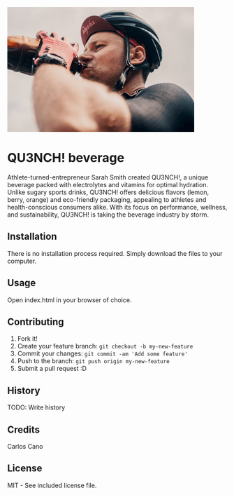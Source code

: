 ![alt text](./images/viktor-bystrov-mn7eTQFHNHc-unsplash.jpg "Peak of Mt. Elbert")

# QU3NCH! beverage 
Athlete-turned-entrepreneur Sarah Smith created QU3NCH!, a unique beverage packed with electrolytes and vitamins for optimal hydration. Unlike sugary sports drinks, QU3NCH! offers delicious flavors (lemon, berry, orange) and eco-friendly packaging, appealing to athletes and health-conscious consumers alike. With its focus on performance, wellness, and sustainability, QU3NCH! is taking the beverage industry by storm.

## Installation
There is no installation process required. Simply download the files to your computer.

## Usage
Open index.html in your browser of choice.

## Contributing
1. Fork it!
2. Create your feature branch: `git checkout -b my-new-feature`
3. Commit your changes: `git commit -am 'Add some feature'`
4. Push to the branch: `git push origin my-new-feature`
5. Submit a pull request :D

## History
TODO: Write history

## Credits
Carlos Cano

## License
MIT - See included license file.
